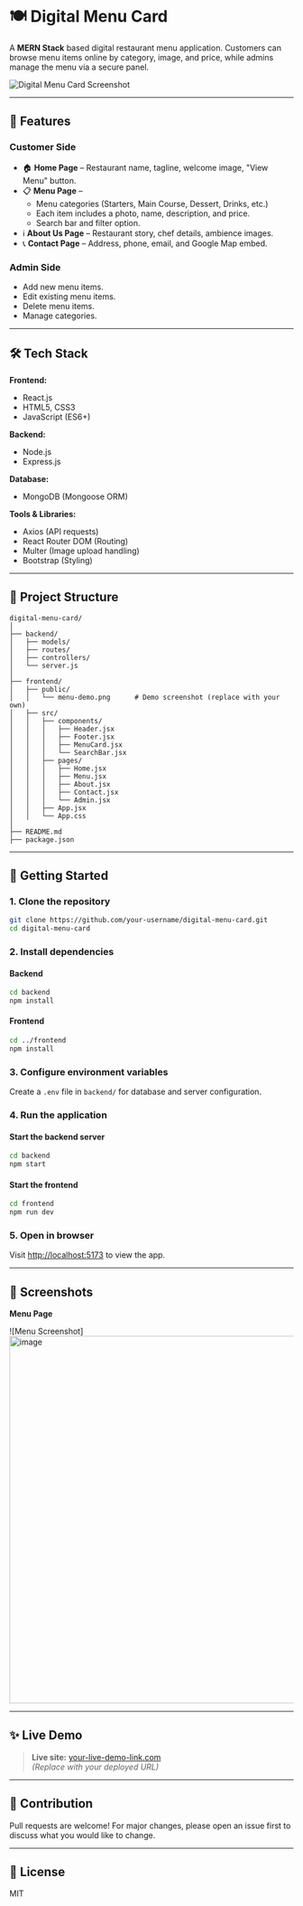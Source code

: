 # 🍽️ Digital Menu Card

A **MERN Stack** based digital restaurant menu application. Customers can browse menu items online by category, image, and price, while admins manage the menu via a secure panel.

![Digital Menu Card Screenshot](frontend/public/menu-demo.png)

---

## 📌 Features

### Customer Side
- 🏠 **Home Page** – Restaurant name, tagline, welcome image, "View Menu" button.
- 📋 **Menu Page** –  
  - Menu categories (Starters, Main Course, Dessert, Drinks, etc.)
  - Each item includes a photo, name, description, and price.
  - Search bar and filter option.
- ℹ️ **About Us Page** – Restaurant story, chef details, ambience images.
- 📞 **Contact Page** – Address, phone, email, and Google Map embed.

### Admin Side
- Add new menu items.
- Edit existing menu items.
- Delete menu items.
- Manage categories.

---

## 🛠️ Tech Stack

**Frontend:**  
- React.js  
- HTML5, CSS3  
- JavaScript (ES6+)  

**Backend:**  
- Node.js  
- Express.js  

**Database:**  
- MongoDB (Mongoose ORM)  

**Tools & Libraries:**  
- Axios (API requests)  
- React Router DOM (Routing)  
- Multer (Image upload handling)  
- Bootstrap (Styling)

---

## 📂 Project Structure

```plaintext
digital-menu-card/
│
├── backend/
│   ├── models/
│   ├── routes/
│   ├── controllers/
│   └── server.js
│
├── frontend/
│   ├── public/
│   │   └── menu-demo.png      # Demo screenshot (replace with your own)
│   ├── src/
│   │   ├── components/
│   │   │   ├── Header.jsx
│   │   │   ├── Footer.jsx
│   │   │   ├── MenuCard.jsx
│   │   │   └── SearchBar.jsx
│   │   ├── pages/
│   │   │   ├── Home.jsx
│   │   │   ├── Menu.jsx
│   │   │   ├── About.jsx
│   │   │   ├── Contact.jsx
│   │   │   └── Admin.jsx
│   │   ├── App.jsx
│   │   └── App.css
│
├── README.md
├── package.json
```

---

## 🚀 Getting Started

### 1. Clone the repository

```bash
git clone https://github.com/your-username/digital-menu-card.git
cd digital-menu-card
```

### 2. Install dependencies

#### Backend
```bash
cd backend
npm install
```

#### Frontend
```bash
cd ../frontend
npm install
```

### 3. Configure environment variables

Create a `.env` file in `backend/` for database and server configuration.

### 4. Run the application

#### Start the backend server
```bash
cd backend
npm start
```

#### Start the frontend
```bash
cd frontend
npm run dev
```

### 5. Open in browser

Visit [http://localhost:5173](http://localhost:5173) to view the app.

---

## 📸 Screenshots

**Menu Page**

![Menu Screenshot]<img width="1366" height="650" alt="image" src="https://github.com/user-attachments/assets/5897a820-5a47-4421-adbb-83ba70b839fa" />



---

## ✨ Live Demo

> **Live site:** [your-live-demo-link.com](https://your-live-demo-link.com)  
> *(Replace with your deployed URL)*

---

## 🤝 Contribution

Pull requests are welcome! For major changes, please open an issue first to discuss what you would like to change.

---

## 📄 License

MIT

